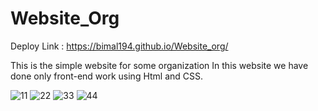 # Website_Org 
Deploy Link :  https://bimal194.github.io/Website_org/

This is the simple website for some organization
In this website we have done only front-end work
using Html and CSS.

![11](https://user-images.githubusercontent.com/69100830/120276580-837e2300-c2d0-11eb-88e5-c98b44744675.jpg)
![22](https://user-images.githubusercontent.com/69100830/120276590-8547e680-c2d0-11eb-97c2-8956bc1b7ddb.jpg)
![33](https://user-images.githubusercontent.com/69100830/120276593-86791380-c2d0-11eb-930b-9f7ebd7e3f67.jpg)
![44](https://user-images.githubusercontent.com/69100830/120276596-8711aa00-c2d0-11eb-8146-e7970390a35a.jpg)
